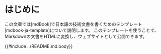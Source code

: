 # はじめに

この文章では[mdBook]で日本語の技術文書を書くためのテンプレート[mdbook-ja-template]について説明します。
このテンプレートを使うことで、 Markdownの文書をHTMLに変換し、ウェブサイトとして公開できます。

{{#include ../README.md:body}}
